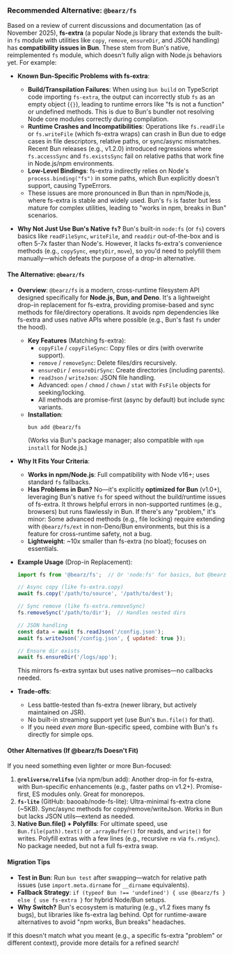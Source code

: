 ### Recommended Alternative: `@bearz/fs`

Based on a review of current discussions and documentation (as of November 2025), **fs-extra** (a popular Node.js library that extends the built-in `fs` module with utilities like `copy`, `remove`, `ensureDir`, and JSON handling) has **compatibility issues in Bun**. These stem from Bun's native, reimplemented `fs` module, which doesn't fully align with Node.js behaviors yet. For example:

- **Known Bun-Specific Problems with fs-extra**:
  - **Build/Transpilation Failures**: When using `bun build` on TypeScript code importing `fs-extra`, the output can incorrectly stub `fs` as an empty object (`{}`), leading to runtime errors like "fs is not a function" or undefined methods. This is due to Bun's bundler not resolving Node core modules correctly during compilation.
  - **Runtime Crashes and Incompatibilities**: Operations like `fs.readFile` or `fs.writeFile` (which fs-extra wraps) can crash in Bun due to edge cases in file descriptors, relative paths, or sync/async mismatches. Recent Bun releases (e.g., v1.2.0) introduced regressions where `fs.accessSync` and `fs.existsSync` fail on relative paths that work fine in Node.js/npm environments.
  - **Low-Level Bindings**: fs-extra indirectly relies on Node's `process.binding("fs")` in some paths, which Bun explicitly doesn't support, causing TypeErrors.
  - These issues are more pronounced in Bun than in npm/Node.js, where fs-extra is stable and widely used. Bun's `fs` is faster but less mature for complex utilities, leading to "works in npm, breaks in Bun" scenarios.

- **Why Not Just Use Bun's Native `fs`?** Bun's built-in `node:fs` (or `fs`) covers basics like `readFileSync`, `writeFile`, and `readdir` out-of-the-box and is often 5-7x faster than Node's. However, it lacks fs-extra's convenience methods (e.g., `copySync`, `emptyDir`, `move`), so you'd need to polyfill them manually—which defeats the purpose of a drop-in alternative.

#### The Alternative: `@bearz/fs`
- **Overview**: `@bearz/fs` is a modern, cross-runtime filesystem API designed specifically for **Node.js, Bun, and Deno**. It's a lightweight drop-in replacement for fs-extra, providing promise-based and sync methods for file/directory operations. It avoids npm dependencies like fs-extra and uses native APIs where possible (e.g., Bun's fast `fs` under the hood).
  - **Key Features** (Matching fs-extra):
    - `copyFile` / `copyFileSync`: Copy files or dirs (with overwrite support).
    - `remove` / `removeSync`: Delete files/dirs recursively.
    - `ensureDir` / `ensureDirSync`: Create directories (including parents).
    - `readJson` / `writeJson`: JSON file handling.
    - Advanced: `open` / `chmod` / `chown` / `stat` with `FsFile` objects for seeking/locking.
    - All methods are promise-first (async by default) but include sync variants.
  - **Installation**:
    ```
    bun add @bearz/fs
    ```
    (Works via Bun's package manager; also compatible with `npm install` for Node.js.)

- **Why It Fits Your Criteria**:
  - **Works in npm/Node.js**: Full compatibility with Node v16+; uses standard `fs` fallbacks.
  - **Has Problems in Bun?** No—it's explicitly **optimized for Bun** (v1.0+), leveraging Bun's native `fs` for speed without the build/runtime issues of fs-extra. It throws helpful errors in non-supported runtimes (e.g., browsers) but runs flawlessly in Bun. If there's any "problem," it's minor: Some advanced methods (e.g., file locking) require extending with `@bearz/fs/ext` in non-Deno/Bun environments, but this is a feature for cross-runtime safety, not a bug.
  - **Lightweight**: ~10x smaller than fs-extra (no bloat); focuses on essentials.

- **Example Usage** (Drop-in Replacement):
  ```js
  import fs from '@bearz/fs';  // Or 'node:fs' for basics, but @bearz/fs adds extras

  // Async copy (like fs-extra.copy)
  await fs.copy('/path/to/source', '/path/to/dest');

  // Sync remove (like fs-extra.removeSync)
  fs.removeSync('/path/to/dir');  // Handles nested dirs

  // JSON handling
  const data = await fs.readJson('/config.json');
  await fs.writeJson('/config.json', { updated: true });

  // Ensure dir exists
  await fs.ensureDir('/logs/app');
  ```
  This mirrors fs-extra syntax but uses native promises—no callbacks needed.

- **Trade-offs**:
  - Less battle-tested than fs-extra (newer library, but actively maintained on JSR).
  - No built-in streaming support yet (use Bun's `Bun.file()` for that).
  - If you need *even more* Bun-specific speed, combine with Bun's `fs` directly for simple ops.

#### Other Alternatives (If @bearz/fs Doesn't Fit)
If you need something even lighter or more Bun-focused:
1. **`@reliverse/relifso`** (via npm/bun add): Another drop-in for fs-extra, with Bun-specific enhancements (e.g., faster paths on v1.2+). Promise-first, ES modules only. Great for monorepos.
2. **`fs-lite`** (GitHub: baooab/node-fs-lite): Ultra-minimal fs-extra clone (~5KB). Sync/async methods for copy/remove/writeJson. Works in Bun but lacks JSON utils—extend as needed.
3. **Native Bun.file() + Polyfills**: For ultimate speed, use `Bun.file(path).text()` or `.arrayBuffer()` for reads, and `write()` for writes. Polyfill extras with a few lines (e.g., recursive `rm` via `fs.rmSync`). No package needed, but not a full fs-extra swap.

#### Migration Tips
- **Test in Bun**: Run `bun test` after swapping—watch for relative path issues (use `import.meta.dirname` for `__dirname` equivalents).
- **Fallback Strategy**: `if (typeof Bun !== 'undefined') { use @bearz/fs } else { use fs-extra }` for hybrid Node/Bun setups.
- **Why Switch?** Bun's ecosystem is maturing (e.g., v1.2 fixes many fs bugs), but libraries like fs-extra lag behind. Opt for runtime-aware alternatives to avoid "npm works, Bun breaks" headaches.

If this doesn't match what you meant (e.g., a specific fs-extra "problem" or different context), provide more details for a refined search!
